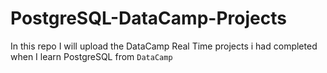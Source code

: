 # PostgreSQL-DataCamp-Projects
In this repo I will upload the DataCamp Real Time projects i had completed when I learn PostgreSQL from `DataCamp`
